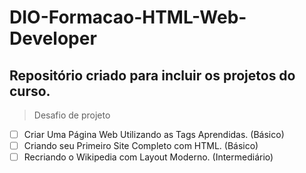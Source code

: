 # DIO-Formacao-HTML-Web-Developer

## Repositório criado para incluir os projetos do curso.

> Desafio de projeto
- [ ] Criar Uma Página Web Utilizando as Tags Aprendidas. (Básico)
- [ ] Criando seu Primeiro Site Completo com HTML. (Básico)
- [ ] Recriando o Wikipedia com Layout Moderno. (Intermediário)
